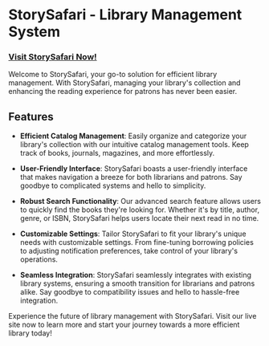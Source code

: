 # StorySafari - Library Management System


### [Visit StorySafari Now!](https://www.storysafari.com)

Welcome to StorySafari, your go-to solution for efficient library management. With StorySafari, managing your library's collection and enhancing the reading experience for patrons has never been easier. 

## Features

- **Efficient Catalog Management**: Easily organize and categorize your library's collection with our intuitive catalog management tools. Keep track of books, journals, magazines, and more effortlessly.

- **User-Friendly Interface**: StorySafari boasts a user-friendly interface that makes navigation a breeze for both librarians and patrons. Say goodbye to complicated systems and hello to simplicity.

- **Robust Search Functionality**: Our advanced search feature allows users to quickly find the books they're looking for. Whether it's by title, author, genre, or ISBN, StorySafari helps users locate their next read in no time.

- **Customizable Settings**: Tailor StorySafari to fit your library's unique needs with customizable settings. From fine-tuning borrowing policies to adjusting notification preferences, take control of your library's operations.

- **Seamless Integration**: StorySafari seamlessly integrates with existing library systems, ensuring a smooth transition for librarians and patrons alike. Say goodbye to compatibility issues and hello to hassle-free integration.

Experience the future of library management with StorySafari. Visit our live site now to learn more and start your journey towards a more efficient library today!

